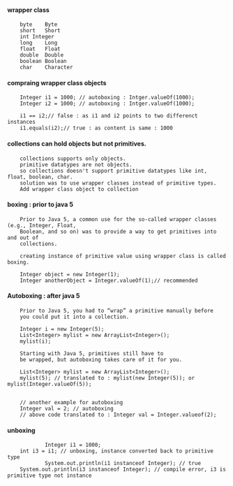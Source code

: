 #### wrapper class

        byte	Byte
        short	Short
        int	Integer
        long	Long
        float	Float
        double	Double
        boolean	Boolean
        char	Character
        
        
#### compraing wrapper class objects 

        Integer i1 = 1000; // autoboxing : Intger.valueOf(1000);
        Integer i2 = 1000; // autoboxing : Intger.valueOf(1000);
        
        i1 == i2;// false : as i1 and i2 points to two differenct instances
        i1.equals(i2);// true : as content is same : 1000

#### collections can hold objects but not primitives. 

        collections supports only objects.
        primitive datatypes are not objects.
        so collections doesn't support primitive datatypes like int, float, boolean, char.
        solution was to use wrapper classes instead of primitive types.
        Add wrapper class object to collection

#### boxing : prior to java 5

        Prior to Java 5, a common use for the so-called wrapper classes (e.g., Integer, Float,
        Boolean, and so on) was to provide a way to get primitives into and out of
        collections. 
        
        creating instance of primitive value using wrapper class is called boxing.
        
        Integer object = new Integer(1);
        Integer anotherObject = Integer.valueOf(1);// recommended


#### Autoboxing : after java 5

        Prior to Java 5, you had to “wrap” a primitive manually before
        you could put it into a collection. 
        
        Integer i = new Integer(5);
        List<Integer> mylist = new ArrayList<Integer>();
        mylist(i);
        
        Starting with Java 5, primitives still have to
        be wrapped, but autoboxing takes care of it for you.
        
        List<Integer> mylist = new ArrayList<Integer>();
        mylist(5); // translated to : mylist(new Integer(5)); or mylist(Integer.valueOf(5));
        
        
        // another example for autoboxing
        Integer val = 2; // autoboxing
        // above code translated to : Integer val = Integer.valueof(2);
        
        
#### unboxing

                Integer i1 = 1000;
		int i3 = i1; // unboxing, instance converted back to primitive type
                System.out.println(i1 instanceof Integer); // true
		System.out.println(i3 instanceof Integer); // compile error, i3 is primitive type not instance
                
